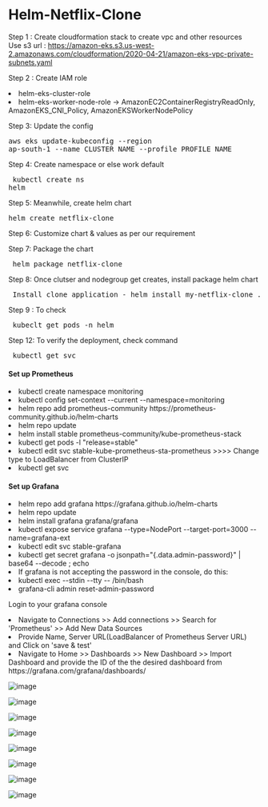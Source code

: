 # Helm-Netflix-Clone
Step 1 : Create cloudformation stack to create vpc and  other resources <br>
         Use s3 url : https://amazon-eks.s3.us-west-2.amazonaws.com/cloudformation/2020-04-21/amazon-eks-vpc-private-subnets.yaml  <br>

Step 2 : Create IAM role <li> helm-eks-cluster-role </li> <li> helm-eks-worker-node-role -> AmazonEC2ContainerRegistryReadOnly, AmazonEKS_CNI_Policy, AmazonEKSWorkerNodePolicy </li>

Step 3: Update the config <pre>aws eks update-kubeconfig --region ap-south-1 --name CLUSTER_NAME --profile PROFILE_NAME </pre>

Step 4: Create namespace or else work default <pre> kubectl create ns helm </pre>

Step 5: Meanwhile, create helm chart <br>
 <pre>helm create netflix-clone</pre>

Step 6: Customize chart & values as per our requirement

Step 7: Package the chart 
<pre> helm package netflix-clone </pre>

Step 8: Once clutser and nodegroup get creates, install package helm chart
<pre> Install clone application - helm install my-netflix-clone ./netflix-clone-0.1.0.tgz</pre>

Step 9 : To check <pre> kubeclt get pods -n helm </pre>

Step 12: To verify the deployment, check command
<pre> kubectl get svc </pre>

 <h4> Set up Prometheus</h4>
<li> kubectl create namespace monitoring </li>
<li> kubectl config set-context --current --namespace=monitoring</li>
<li> helm repo add prometheus-community https://prometheus-community.github.io/helm-charts</li>
<li> helm repo update</li>
<li> helm install stable prometheus-community/kube-prometheus-stack</li>
<li> kubectl get pods -l "release=stable"</li>
<li> kubectl edit svc stable-kube-prometheus-sta-prometheus >>>> Change type to LoadBalancer from ClusterIP</li>
<li> kubectl get svc</li>
         
<h4> Set up Grafana </h4>
<li>helm repo add grafana https://grafana.github.io/helm-charts</li>
<li>helm repo update</li>
<li>helm install grafana grafana/grafana</li>
<li>kubectl expose service grafana --type=NodePort --target-port=3000 --name=grafana-ext</li>
<li>kubectl edit svc stable-grafana</li>
<li>kubectl get secret grafana -o jsonpath="{.data.admin-password}" | base64 --decode ; echo</li>
<li>If grafana is not accepting the password in the console, do this:</li>
<li>kubectl exec --stdin --tty <stable-grafana-POD-NAME> -- /bin/bash</li>
<li>grafana-cli admin reset-admin-password <NEW-PASSWORD></li>
         
Login to your grafana console

<li>Navigate to Connections >> Add connections >> Search for 'Prometheus' >> Add New Data Sources</li>
<li>Provide Name, Server URL(LoadBalancer of Prometheus Server URL) and Click on 'save & test'</li>
<li>Navigate to Home >> Dashboards >> New Dashboard >> Import Dashboard and provide the ID of the the desired dashboard from https://grafana.com/grafana/dashboards/</li>

![image](https://github.com/AnukratiRawal14/Helm-Netfli-Clone/assets/69693530/5fcdc924-dfa7-40c3-9e1b-c3923bd19e07)

![image](https://github.com/AnukratiRawal14/Helm-Netfli-Clone/assets/69693530/a7b80580-9a3f-467b-870c-1b10bfdda5d3)

![image](https://github.com/AnukratiRawal14/Helm-Netfli-Clone/assets/69693530/e2544246-919c-4e43-a119-cff043416925)

![image](https://github.com/AnukratiRawal14/Helm-Netfli-Clone/assets/69693530/3e57064f-570a-402c-884a-d9e0f6814e95)

![image](https://github.com/AnukratiRawal14/Helm-Netfli-Clone/assets/69693530/df764f1e-00ba-471b-9674-fba4cf10e4b2)

![image](https://github.com/AnukratiRawal14/Helm-Netfli-Clone/assets/69693530/86f5526e-fc2f-4c66-97c6-edbf8ede7b96)

![image](https://github.com/AnukratiRawal14/Helm-Netfli-Clone/assets/69693530/0612c2fb-ce6f-4aa0-936a-40584cbe6688)

![image](https://github.com/AnukratiRawal14/Helm-Netfli-Clone/assets/69693530/b236c35b-6dd3-4b62-9522-3b0302672234)



